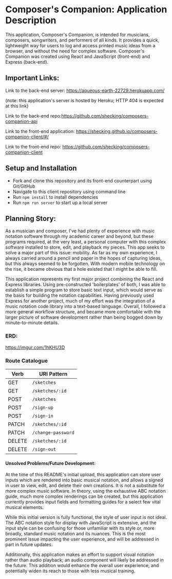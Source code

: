 # Composer's Companion: Application Description

This application, Composer's Companion, is intended for musicians, composers, songwriters, and performers of all kinds. It provides a quick, lightweight way for users to log and access printed music ideas from a browser, and without the need for complex software. Composer's Companion was created using React and JavaScript (front-end) and Express (back-end).

## Important Links:

Link to the back-end server: <https://aqueous-earth-22729.herokuapp.com/>

(note: this application's server is hosted by Heroku; HTTP 404 is expected at this link)

Link to the back-end repo:<https://github.com/shecking/composers-companion-api>

Link to the front-end application: <https://shecking.github.io/composers-companion-client/#/>

Link to the front-end repo: <https://github.com/shecking/composers-companion-client>

## Setup and Installation

- Fork and clone this repository and its front-end counterpart using Git/GitHub
- Navigate to this client repository using command line
- Run `npm install` to install dependencies
- Run `npm run server` to start up a local server

## Planning Story:

As a musician and composer, I've had plenty of experience with music notation software through my academic career and beyond, but these programs required, at the very least, a personal computer with this complex software installed to store, edit, and playback my pieces. This app seeks to solve a major part of this issue: mobility. As far as my own experience, I always carried around a pencil and paper in the hopes of capturing ideas, but this always seemed to be forgotten. With modern mobile technology on the rise, it became obvious that a hole existed that I might be able to fill.

This application represents my first major project combining the React and Express libraries. Using pre-constructed 'boilerplates' of both, I was able to establish a simple program to store basic text input, which would serve as the basis for building the notation capabilities. Having previously used Express for another project, much of my effort was the integration of a music notation code library into a text-based language. Overall, I followed a more general workflow structure, and became more comfortable with the larger picture of software development rather than being bogged down by minute-to-minute details.

### ERD:

<https://imgur.com/1hKHU3D>

### Route Catalogue

| Verb   | URI Pattern            |
|--------|------------------------|
| GET    | `/sketches`            |
| GET    | `/sketches/:id`        |
| POST   | `/sketches`            |
| POST   | `/sign-up`             |
| POST   | `/sign-in`             |
| PATCH  | `/sketches/:id`        |
| PATCH  | `/change-password`     |
| DELETE | `/sketches/:id`        |
| DELETE | `/sign-out`            |

#### Unsolved Problems/Future Development:

At the time of this README's initial upload, this application can store user inputs which are rendered into basic musical notation, and allows a signed in user to view, edit, and delete their own creations. It is not a substitute for more complex music software. In theory, using the exhaustive ABC notation guide, much more complex renderings can be created, but this application currently provides input fields and formatting guides for a select few vital musical elements.

While this initial version is fully functional, the style of user input is not ideal. The ABC notation style for display with JavaScript is extensive, and the input style can be confusing for those unfamiliar with its style or, more broadly, standard music notation and its nuances. This is the most prominent issue impacting the user experience, and will be addressed in part in future updates.

Additionally, this application makes an effort to support visual notation rather than audio playback; an audio component will likely be addressed in the future. This addition would enhance the overall user experience, and potentially widen its reach to those with less musical training.
